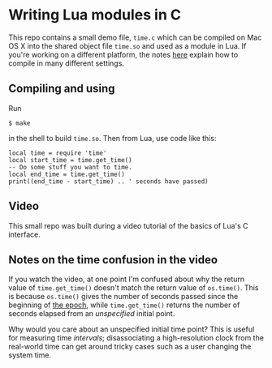 # Writing Lua modules in C

This repo contains a small demo file, `time.c` which can be compiled on Mac OS X
into the shared object file `time.so` and used as a module in Lua. If you're
working on a different platform, the notes
[here](http://lua-users.org/wiki/BuildingModules) explain how to compile in many
different settings.

## Compiling and using

Run

    $ make

in the shell to build `time.so`. Then from Lua, use code like this:

    local time = require 'time'
    local start_time = time.get_time()
    -- Do some stuff you want to time.
    local end_time = time.get_time()
    print((end_time - start_time) .. ' seconds have passed)

## Video

This small repo was built during a video tutorial of the basics of Lua's C
interface.

## Notes on the time confusion in the video

If you watch the video, at one point I'm confused about why the return value of
`time.get_time()` doesn't match the return value of `os.time()`. This is because
`os.time()` gives the number of seconds passed since the
beginning of [the epoch](https://en.wikipedia.org/wiki/Unix_time),
while `time.get_time()` returns the number of seconds elapsed from an
*unspecified* initial point.

Why would you care about an unspecified initial time point?
This is useful for measuring time *intervals*; disassociating a
high-resolution clock from the real-world time can get around tricky cases such
as a user changing the system time.
